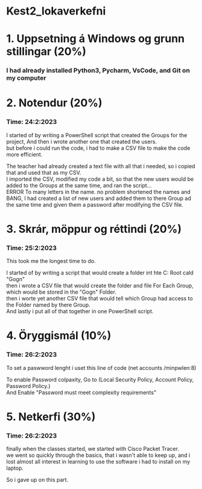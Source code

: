 # Kest2_lokaverkefni

# 1. Uppsetning á Windows og grunn stillingar (20%)
### I had already installed Python3, Pycharm, VsCode, and Git on my computer



# 2. Notendur (20%)
### Time: 24:2:2023

I started of by writing a PowerShell script that created the Groups for the project,
And then i wrote another one that created the users. <br />
but before i could run the code, i had to make a CSV file to make the code more efficient. <br />

The teacher had already created a text file with all that i needed, so i copied that and used that as my CSV. <br />
I imported the CSV, modified my code a bit, so that the new users would be added to the Groups at the same time, and ran the script...<br />
ERROR To many letters in the name. no problem shortened the names and BANG, I had created a list of new users and added them to there Group ad the same time
and given them a password after modifying the CSV file.<br />


# 3. Skrár, möppur og réttindi (20%)
### Time: 25:2:2023

This took me the longest time to do.<br />

I started of by writing a script that would create a folder int hte C: Root cald "Gogn"<br />
then i wrote a CSV file that would create the folder and file For Each Group, which would be stored in the "Gogn" Folder.<br />
then i worte yet another CSV file that would tell which Group had access to the Folder named by there Group.<br />
And lastly i put all of that together in one PowerShell script.


# 4. Öryggismál (10%)
### Time: 26:2:2023

To set a paswword lenght i uset this line of code (net accounts /minpwlen:8)

To enable Password colpaxity, Go to (Local Security Policy, Account Policy, Password Policy.)<br /> And Enable "Password must meet complexity requirements"


# 5. Netkerfi (30%)
### Time: 26:2:2023

finally when the classes started, we started with Cisco Packet Tracer.<br />
we went so quickly through the basics, that i wasn't able to keep up, and i lost almost all interest in learning to use the software i had to install on my laptop. 

So i gave up on this part. 
